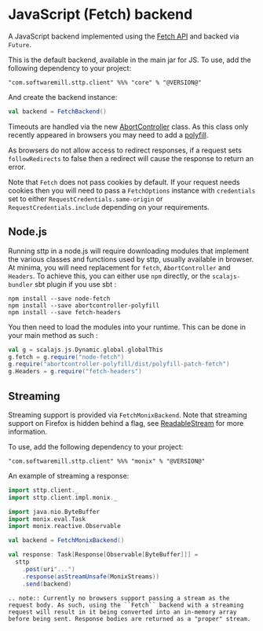 # JavaScript (Fetch) backend

A JavaScript backend implemented using the [Fetch API](https://developer.mozilla.org/en-US/docs/Web/API/Fetch_API) and backed via `Future`.

This is the default backend, available in the main jar for JS. To use, add the following dependency to your project:

```
"com.softwaremill.sttp.client" %%% "core" % "@VERSION@"
```

And create the backend instance:

```scala
val backend = FetchBackend()
```

Timeouts are handled via the new [AbortController](https://developer.mozilla.org/en-US/docs/Web/API/AbortController) class. As this class only recently appeared in browsers you may need to add a [polyfill](https://www.npmjs.com/package/abortcontroller-polyfill).

As browsers do not allow access to redirect responses, if a request sets `followRedirects` to false then a redirect will cause the response to return an error.

Note that `Fetch` does not pass cookies by default. If your request needs cookies then you will need to pass a `FetchOptions` instance with `credentials` set to either `RequestCredentials.same-origin` or `RequestCredentials.include` depending on your requirements.

## Node.js

Running sttp in a node.js will require downloading modules that implement the various classes and functions used by sttp, usually available in browser. At minima, you will need replacement for `fetch`, `AbortController` and `Headers`. To achieve this, you can either use `npm` directly, or the `scalajs-bundler` sbt plugin if you use sbt :

```
npm install --save node-fetch
npm install --save abortcontroller-polyfill
npm install --save fetch-headers
``` 

You then need to load the modules into your runtime. This can be done in
your main method as such :

```scala
val g = scalajs.js.Dynamic.global.globalThis
g.fetch = g.require("node-fetch")
g.require("abortcontroller-polyfill/dist/polyfill-patch-fetch")
g.Headers = g.require("fetch-headers")
```

## Streaming

Streaming support is provided via `FetchMonixBackend`. Note that streaming support on Firefox is hidden behind a flag, see
[ReadableStream](https://developer.mozilla.org/en-US/docs/Web/API/ReadableStream) for more information.

To use, add the following dependency to your project:

```
"com.softwaremill.sttp.client" %%% "monix" % "@VERSION@"
```

An example of streaming a response:

```scala   
import sttp.client._
import sttp.client.impl.monix._

import java.nio.ByteBuffer
import monix.eval.Task
import monix.reactive.Observable

val backend = FetchMonixBackend()

val response: Task[Response[Observable[ByteBuffer]]] =
  sttp
    .post(uri"...")
    .response(asStreamUnsafe(MonixStreams))
    .send(backend)
```      

```eval_rst
.. note:: Currently no browsers support passing a stream as the request body. As such, using the ``Fetch`` backend with a streaming request will result in it being converted into an in-memory array before being sent. Response bodies are returned as a "proper" stream.
```

